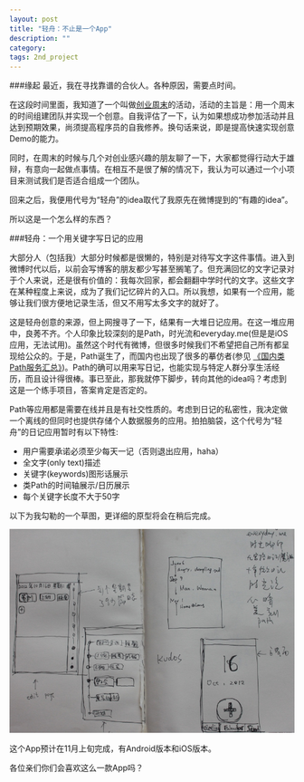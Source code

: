 ```yaml
---
layout: post
title: "轻舟：不止是一个App"
description: ""
category: 
tags: 2nd_project
---
```


###缘起
最近，我在寻找靠谱的合伙人。各种原因，需要点时间。

在这段时间里面，我知道了一个叫做[创业周末](http://shenzhen.startupweekend.org/)的活动，活动的主旨是：用一个周末的时间组建团队并实现一个创意。自我评估了一下，认为如果想成功参加活动并且达到预期效果，尚须提高程序员的自我修养。换句话来说，即是提高快速实现创意Demo的能力。

同时，在周末的时候与几个对创业感兴趣的朋友聊了一下，大家都觉得行动大于雄辩，有意向一起做点事情。在相互不是很了解的情况下，我认为可以通过一个小项目来测试我们是否适合组成一个团队。

回来之后，我便用代号为“轻舟”的idea取代了我原先在微博提到的“有趣的idea”。

所以这是一个怎么样的东西？

###轻舟：一个用关键字写日记的应用

大部分人（包括我）大部分时候都是很懒的，特别是对待写文字这件事情。进入到微博时代以后，以前会写博客的朋友都少写甚至搁笔了。但充满回忆的文字记录对于个人来说，还是很有价值的：我每次回家，都会翻翻中学时代的文字。这些文字在某种程度上来说，成为了我们记忆碎片的入口。所以我想，如果有一个应用，能够让我们很方便地记录生活，但又不用写太多文字的就好了。

这是轻舟创意的来源，但上网搜寻了一下，结果有一大堆日记应用。在这一堆应用中，良莠不齐。个人印象比较深刻的是Path，时光流和everyday.me(但是是iOS应用，无法试用)。虽然这个时代有微博，但很多时候我们不希望把自己所有都呈现给公众的。于是，Path诞生了，而国内也出现了很多的摹仿者(参见 [《国内类Path服务汇总》](http://www.web20share.com/2012/04/path-china.html))。Path的确可以用来写日记，也能实现与特定人群分享生活经历，而且设计得很棒。事已至此，那我就停下脚步，转向其他的idea吗？考虑到这是一个练手项目，答案肯定是否定的。

Path等应用都是需要在线并且是有社交性质的。考虑到日记的私密性，我决定做一个离线的但同时也提供存储个人数据服务的应用。拍拍脑袋，这个代号为“轻舟”的日记应用暂时有以下特性:

- 用户需要承诺必须至少每天一记（否则退出应用，haha）
- 全文字(only text)描述
- 关键字(keywords)图形话展示
- 类Path的时间轴展示/日历展示
- 每个关键字长度不大于50字

以下为我勾勒的一个草图，更详细的原型将会在稍后完成。

![qingzhou_first_protype](/images/qingzhou_first_protype.jpg)

这个App预计在11月上旬完成，有Android版本和iOS版本。

各位亲们你们会喜欢这么一款App吗？
